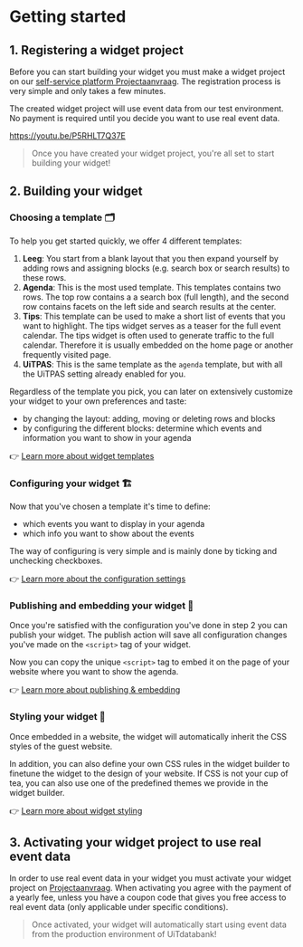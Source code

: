 # Getting started

## 1. Registering a widget project

Before you can start building your widget you must make a widget project on our [self-service platform Projectaanvraag](https://projectaanvraag.uitdatabank.be). The registration process is very simple and only takes a few minutes.

The created widget project will use event data from our test environment. No payment is required until you decide you want to use real event data.

https://youtu.be/P5RHLT7Q37E

<!-- theme: success -->

> Once you have created your widget project, you're all set to start building your widget!

## 2. Building your widget

### Choosing a template 🗂️

To help you get started quickly, we offer 4 different templates:

1. **Leeg**: You start from a blank layout that you then expand yourself by adding rows and assigning blocks (e.g. search box or search results) to these rows.
2. **Agenda**: This is the most used template. This templates contains two rows. The top row contains a a search box (full length), and the second row contains facets on the left side and search results at the center.
3. **Tips**: This template can be used to make a short list of events that you want to highlight. The tips widget serves as a teaser for the full event calendar. The tips widget is often used to generate traffic to the full calendar. Therefore it is usually embedded on the home page or another frequently visited page.
4. **UiTPAS**: This is the same template as the `agenda` template, but with all the UiTPAS setting already enabled for you.

Regardless of the template you pick, you can later on extensively customize your widget to your own preferences and taste:

* by changing the layout: adding, moving or deleting rows and blocks
* by configuring the different blocks: determine which events and information you want to show in your agenda

👉 [Learn more about widget templates](./templates.md)

### Configuring your widget 🏗️

Now that you've chosen a template it's time to define:

* which events you want to display in your agenda
* which info you want to show about the events

The way of configuring is very simple and is mainly done by ticking and unchecking checkboxes.

👉 [Learn more about the  configuration settings](./configuration.md)

### Publishing and embedding your widget 💾

Once you're satisfied with the configuration you've done in step 2 you can publish your widget. The publish action will save all configuration changes you've made on the `<script>` tag of your widget.

Now you can copy the unique `<script>` tag to embed it on the page of your website where you want to show the agenda.

👉 [Learn more about publishing & embedding](./publish-and-embed-on-your-website.md)

### Styling your widget 🎨

Once embedded in a website, the widget will automatically inherit the CSS styles of the guest website.

In addition, you can also define your own CSS rules in the widget builder to finetune the widget to the design of your website. If CSS is not your cup of tea, you can also use one of the predefined themes we provide in the widget builder.

👉 [Learn more about widget styling](./styling.md)

## 3. Activating your widget project to use real event data

In order to use real event data in your widget you must activate your widget project on [Projectaanvraag](https://projectaanvraag.uitdatabank.be). When activating you agree with the payment of a yearly fee, unless you have a coupon code that gives you free access to real event data (only applicable under specific conditions).

<!-- theme: success -->

> Once activated, your widget will automatically start using event data from the production environment of UiTdatabank!

